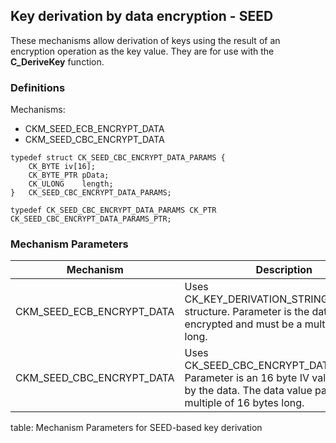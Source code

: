 ## Key derivation by data encryption - SEED

These mechanisms allow derivation of keys using the result of an encryption
operation as the key value. They are for use with the **C_DeriveKey** function.

### Definitions

Mechanisms:

- CKM_SEED_ECB_ENCRYPT_DATA
- CKM_SEED_CBC_ENCRYPT_DATA

~~~{.c}
typedef struct CK_SEED_CBC_ENCRYPT_DATA_PARAMS {
	CK_BYTE	iv[16];
	CK_BYTE_PTR	pData;
	CK_ULONG	length;
}	CK_SEED_CBC_ENCRYPT_DATA_PARAMS;

typedef CK_SEED_CBC_ENCRYPT_DATA_PARAMS CK_PTR CK_SEED_CBC_ENCRYPT_DATA_PARAMS_PTR;
~~~

### Mechanism Parameters

| Mechanism                 | Description                                |
|---------------------------|--------------------------------------------|
| CKM_SEED_ECB_ENCRYPT_DATA | Uses CK_KEY_DERIVATION_STRING_DATA structure. Parameter is the data to be encrypted and must be a multiple of 16 long. |
| CKM_SEED_CBC_ENCRYPT_DATA | Uses CK_SEED_CBC_ENCRYPT_DATA_PARAMS. Parameter is an 16 byte IV value followed by the data. The data value part must be a multiple of 16 bytes long. |
table: Mechanism Parameters for SEED-based key derivation
